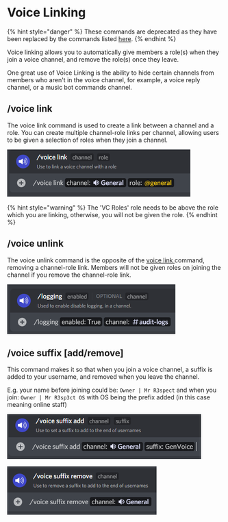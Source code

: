 # Voice Linking

{% hint style="danger" %}
These commands are deprecated as they have been replaced by the commands listed [here](linking-and-unlinking.md).
{% endhint %}

Voice linking allows you to automatically give members a role(s) when they join a voice channel, and remove the role(s) once they leave.&#x20;

One great use of Voice Linking is the ability to hide certain channels from members who aren't in the voice channel, for example, a voice reply channel, or a music bot commands channel.

## /voice link

The voice link command is used to create a link between a channel and a role. You can create multiple channel-role links per channel, allowing users to be given a selection of roles when they join a channel.

![](<../../.gitbook/assets/image (13) (1).png>)

{% hint style="warning" %}
The 'VC Roles' role needs to be above the role which you are linking, otherwise, you will not be given the role.
{% endhint %}

## /voice unlink

The voice unlink command is the opposite of the [voice link ](voice-linking.md#vclink)command, removing a channel-role link. Members will not be given roles on joining the channel if you remove the channel-role link.

![](<../../.gitbook/assets/image (30).png>)

## /voice suffix \[add/remove]

This command makes it so that when you join a voice channel, a suffix is added to your username, and removed when you leave the channel.

E.g. your name before joining could be: `Owner | Mr R3spect` and when you join: `Owner | Mr R3sp3ct OS` with OS being the prefix added (in this case meaning online staff)

![](<../../.gitbook/assets/image (29).png>)

![](<../../.gitbook/assets/image (6).png>)
